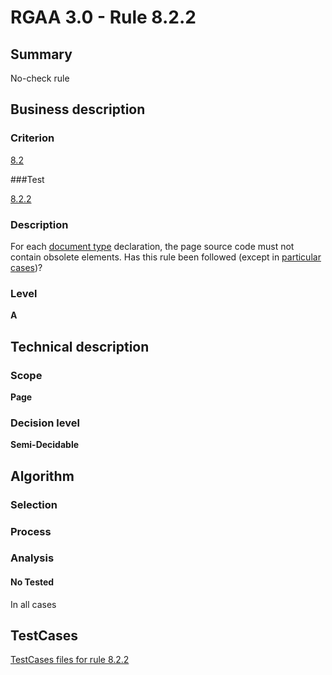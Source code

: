 # RGAA 3.0 -  Rule 8.2.2

## Summary

No-check rule

## Business description

### Criterion

[8.2](http://asqatasun.github.io/RGAA--3.0--EN/RGAA3.0_Criteria_English_version_v1.html#crit-8-2)

###Test

[8.2.2](http://asqatasun.github.io/RGAA--3.0--EN/RGAA3.0_Criteria_English_version_v1.html#test-8-2-2)

### Description
For each <a href="http://asqatasun.github.io/RGAA--3.0--EN/RGAA3.0_Glossary_English_version_v1.html#mDTD">document
  type</a> declaration, the page source code must not
    contain obsolete elements. Has this rule been
    followed (except in <a title="Particular cases for criterion 8.2" href="http://asqatasun.github.io/RGAA--3.0--EN/RGAA3.0_Particular_cases_English_version_v1.html#cpCrit8-2">particular cases</a>)? 


### Level

**A**

## Technical description

### Scope

**Page**

### Decision level

**Semi-Decidable**

## Algorithm

### Selection

### Process

### Analysis

#### No Tested 

In all cases




##  TestCases 

[TestCases files for rule 8.2.2](https://gitlab.com/asqatasun/Asqatasun/-/tree/master/rules/rules-rgaa3.0/src/test/resources/testcases/rgaa30/Rgaa30Rule080202/) 


